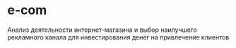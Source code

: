 # e-com

Анализ деятельности интернет-магазина и выбор наилучшего рекламного канала для инвестирования денег на привлечение клиентов
